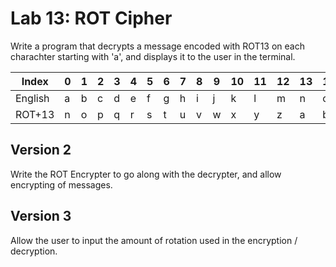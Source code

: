 # Lab 13: ROT Cipher

Write a program that decrypts a message encoded with ROT13 on each charachter starting with 'a', and displays it to the user in the terminal.


| Index   | 0| 1| 2| 3| 4| 5| 6| 7| 8| 9|10|11|12|13|14|15|16|17|18|19|20|21|22|23|24|25|
|---------|--|--|--|--|--|--|--|--|--|--|--|--|--|--|--|--|--|--|--|--|--|--|--|--|--|--|
| English | a| b| c| d| e| f| g| h| i| j| k| l| m| n| o| p| q| r| s| t| u| v| w| x| y| z|
| ROT+13  | n| o| p| q| r| s| t| u| v| w| x| y| z| a| b| c| d| e| f| g| h| i| j| k| l| m|


## Version 2
Write the ROT Encrypter to go along with the decrypter, and allow encrypting of messages.

## Version 3
Allow the user to input the amount of rotation used in the encryption / decryption.
